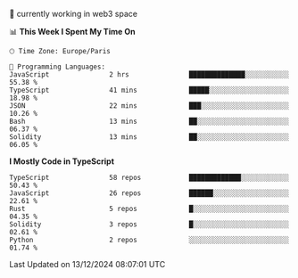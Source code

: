 🔭 currently working in web3 space

<!--START_SECTION:waka-->
📊 **This Week I Spent My Time On** 

```text
🕑︎ Time Zone: Europe/Paris

💬 Programming Languages: 
JavaScript               2 hrs               ██████████████░░░░░░░░░░░   55.38 % 
TypeScript               41 mins             █████░░░░░░░░░░░░░░░░░░░░   18.98 % 
JSON                     22 mins             ███░░░░░░░░░░░░░░░░░░░░░░   10.26 % 
Bash                     13 mins             ██░░░░░░░░░░░░░░░░░░░░░░░   06.37 % 
Solidity                 13 mins             ██░░░░░░░░░░░░░░░░░░░░░░░   06.05 % 
```

**I Mostly Code in TypeScript** 

```text
TypeScript               58 repos            █████████████░░░░░░░░░░░░   50.43 % 
JavaScript               26 repos            ██████░░░░░░░░░░░░░░░░░░░   22.61 % 
Rust                     5 repos             █░░░░░░░░░░░░░░░░░░░░░░░░   04.35 % 
Solidity                 3 repos             █░░░░░░░░░░░░░░░░░░░░░░░░   02.61 % 
Python                   2 repos             ░░░░░░░░░░░░░░░░░░░░░░░░░   01.74 % 
```




 Last Updated on 13/12/2024 08:07:01 UTC
<!--END_SECTION:waka-->

